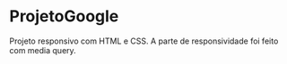 # ProjetoGoogle
Projeto responsivo com HTML e CSS. A parte de responsividade foi feito com media query.
